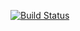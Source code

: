 [![Build Status](https://dev.azure.com/mayankbhatwadekar98/AgileProject/_apis/build/status%2Fmayankbhatwadekar88.gitapp?branchName=master)](https://dev.azure.com/mayankbhatwadekar98/AgileProject/_build/latest?definitionId=35&branchName=master)

